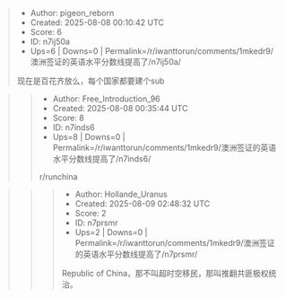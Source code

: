 > - Author: pigeon_reborn
> - Created: 2025-08-08 00:10:42 UTC
> - Score: 6
> - ID: n7ij50a
> - Ups=6 | Downs=0 | Permalink=/r/iwanttorun/comments/1mkedr9/澳洲签证的英语水平分数线提高了/n7ij50a/
>
> 现在是百花齐放么，每个国家都要建个sub

>> - Author: Free_Introduction_96
>> - Created: 2025-08-08 00:35:44 UTC
>> - Score: 8
>> - ID: n7inds6
>> - Ups=8 | Downs=0 | Permalink=/r/iwanttorun/comments/1mkedr9/澳洲签证的英语水平分数线提高了/n7inds6/
>>
>> r/runchina

>>> - Author: Hollande_Uranus
>>> - Created: 2025-08-09 02:48:32 UTC
>>> - Score: 2
>>> - ID: n7prsmr
>>> - Ups=2 | Downs=0 | Permalink=/r/iwanttorun/comments/1mkedr9/澳洲签证的英语水平分数线提高了/n7prsmr/
>>>
>>> Republic of China，那不叫超时空移民，那叫推翻共匪极权统治。
